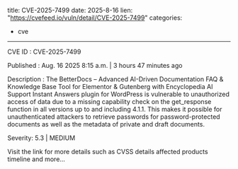  
title: CVE-2025-7499
date: 2025-8-16
lien: "https://cvefeed.io/vuln/detail/CVE-2025-7499"
categories:
  - cve
---

CVE ID : CVE-2025-7499

Published :  Aug. 16
2025
8:15 a.m. | 3 hours
47 minutes ago

Description : The BetterDocs – Advanced AI-Driven Documentation
FAQ & Knowledge Base Tool for Elementor & Gutenberg with Encyclopedia
AI Support
Instant Answers plugin for WordPress is vulnerable to unauthorized access of data due to a missing capability check on the get_response function in all versions up to and including 4.1.1. This makes it possible for unauthenticated attackers to retrieve passwords for password-protected documents as well as the metadata of private and draft documents.

Severity: 5.3 | MEDIUM

Visit the link for more details
such as CVSS details
affected products
timeline
and more...
